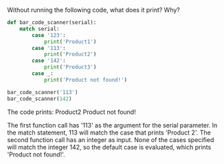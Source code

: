 Without running the following code, what does it print? Why?

```python
def bar_code_scanner(serial):
    match serial:
        case '123':
            print('Product1')
        case '113':
            print('Product2')
        case '142':
            print('Product3')
        case _:
            print('Product not found!')

bar_code_scanner('113')
bar_code_scanner(142)
```
The code prints:
Product2
Product not found!

The first function call has '113' as the argument for the serial parameter. In the match statement, 113 will match the case that prints 'Product 2'. The second function call has an integer as input. None of the cases specified will match the integer 142, so the default case is evaluated, which prints 'Product not found!'. 
